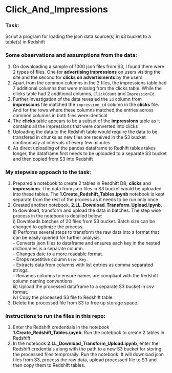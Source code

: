 # Click_And_Impressions

### Task:    
Script a program for loading the json data source(s) in s3 bucket to a table(s) in Redshift  

  
### Some observations and assumptions from the data:    
  
1. On downloading a sample of 1000 json files from S3, I found there were 2 types of files. One for **advertising impressions** on users visiting the site and the second for **clicks on advertisments** by the users
2. Apart from the common columns in the 2 files, the impressions table had 7 additional columns that were missing from the clicks table. While the clicks table had 2 additional columns, `ClickCount` and `ImpressionId`.
3. Further investigation of the data revealed the `id` column from **impressions** file matched the `impression_id` column in the **clicks** file. And for the rows where these columns matched,the entries across common columns in both files were identical
4. The **clicks** table appears to be a subset of the **impressions** table as it contains all the impressions that were converted into clicks
5. Uploading the data to the Redshift table would require the data to be transfered in chunks as new files are received in the S3 bucket continuously at intervals of every few minutes
6. As direct uploading of the pandas dataframe to Redhift tables takes longer, the dataframe first needs to be uploaded to a separate S3 bucket and then copied from S3 into Redshift

  
### My stepwise appoach to the task:

1. Prepared a notebook to create 2 tables in Resdhift DB, **clicks** and **impressions**. The data from json files in S3 bucket would be uploaded into these tables. The **1.Create_Redshift_Tables.ipynb** notebook is kept separate from the rest of the process as it needs to be run only once   
2. Created another notebook, **2.LL_Download_Transform_Upload.ipynb**, to download, transform and upload the data in batches. The step wise process in the notebook is detailed below:         
     i)  Downloads batches of 20 files from S3 bucket. Batch size can be changed to optimize the process.        
     ii) Performs several steps to transform the raw data into a format that can be easily queried for further analysis.     
           - Converts json files to dataframe and ensures each key in the nested dictionaries is a separate column.           
           - Changes date to a more readable format.    
           - Drops repetitive column `User.Key`.     
           - Extracts data from columns with list entries as comma separated strings.    
           - Renames columns to ensure names are compliant with the Redshift column naming conventions.      
    iii) Upload the processed dataframe to a separate S3 bucket in csv format.      
    iv)  Copy the processed S3 file to Redshift table.    
3. Delete the processed file from S3 to free up storage space.
   
     
### Instructions to run the files in this repo:      
1. Enter the Redshift credentials in the notebook **1.Create_Redshift_Tables.ipynb**. Run the notebook to create 2 tables in Redshift.    
2. In the notebook **2.LL_Download_Transform_Upload.ipynb**, enter the Redshift credentials along with the path to a new S3 bucket for storing the processed files temproraily. Run the notebook. It will download json files from S3, process the raw data, upload processed file to S3 and then copy them to Redshift tables.  
   
